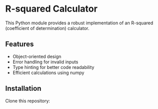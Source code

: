 
# R-squared Calculator

This Python module provides a robust implementation of an R-squared (coefficient of determination) calculator.

## Features

- Object-oriented design
- Error handling for invalid inputs
- Type hinting for better code readability
- Efficient calculations using numpy

## Installation

Clone this repository:
